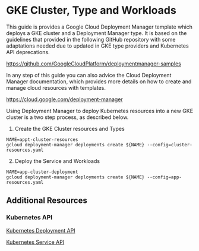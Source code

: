 # GKE Cluster, Type and Workloads

This guide is provides a Google Cloud Deployment Manager template which deploys a GKE cluster and a Deployment Manager type. It is based on the guidelines that provided in the following GitHub repository with some adaptations needed due to updated in GKE type providers and Kubernetes API deprecations.

https://github.com/GoogleCloudPlatform/deploymentmanager-samples

In any step of this guide you can also advice the Cloud Deployment Manager documentation, which provides more details on how to create and manage cloud resources with templates.

https://cloud.google.com/deployment-manager

Using Deployment Manager to deploy Kubernetes resources into a new GKE cluster is a two step process, as described below.

1. Create the GKE Cluster resources and Types

```
NAME=appt-cluster-resources
gcloud deployment-manager deployments create ${NAME} --config=cluster-resources.yaml
```

2. Deploy the Service and Workloads

```
NAME=app-cluster-deployment
gcloud deployment-manager deployments create ${NAME} --config=app-resources.yaml
```

## Additional Resources

### Kubernetes API

[Kubernetes Deployment API](https://kubernetes.io/docs/reference/kubernetes-api/workloads-resources/deployment-v1/#create-create-a-deployment)

[Kubernetes Service API](https://kubernetes.io/docs/reference/kubernetes-api/services-resources/service-v1/#create-create-a-service)
